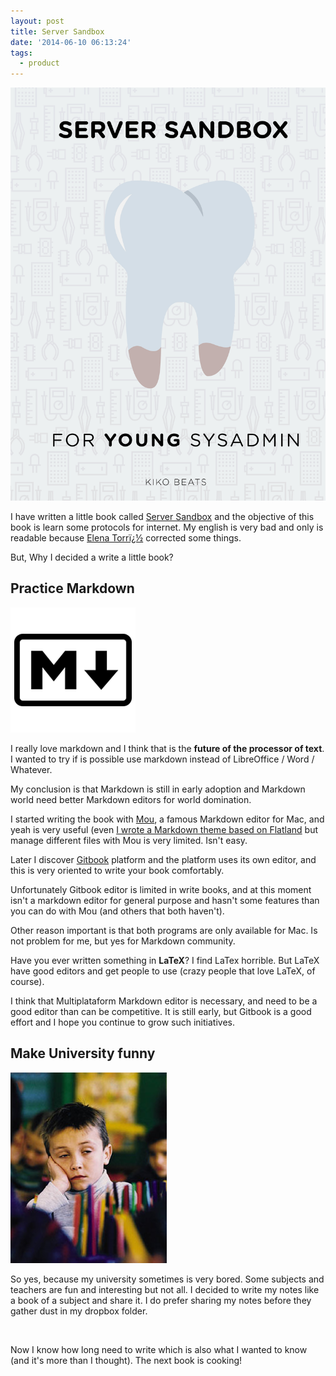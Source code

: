 ```yaml
---
layout: post
title: Server Sandbox
date: '2014-06-10 06:13:24'
tags:
  - product
---
```


![](/images/server-sandbox/kikobeatsserver-sandboxdocscover.jpeg)

I have written a little book called [Server Sandbox](https://www.gitbook.io/book/kikobeats/server-sandbox) and the objective of this book is learn some protocols for internet. My english is very bad and only is readable because [Elena Torrï¿½](https://twitter.com/Elenarcolepsia) corrected some things.

But, Why I decided a write a little book?


## Practice Markdown

![](/images/server-sandbox/zgnyhb3.png)

I really love markdown and I think that is the **future of the processor of text**. I wanted to try if is possible use markdown instead of LibreOffice / Word / Whatever.


My conclusion is that Markdown is still in early adoption and Markdown world need better Markdown editors for world domination.

I started writing the book with [Mou](http://mouapp.com/), a famous Markdown editor for Mac, and yeah is very useful (even [I wrote a Markdown theme based on Flatland](https://github.com/Kikobeats/mou-theme-flatland) but manage different files with Mou is very limited. Isn't easy.

Later I discover [Gitbook](https://www.gitbook.io) platform and the platform uses its own editor, and this is very oriented to write your book comfortably.

Unfortunately Gitbook editor is limited in write books, and at this moment isn't a markdown editor for general purpose and hasn't some features than you can do with Mou (and others that both haven't).

Other reason important is that both programs are only available for Mac. Is not problem for me, but yes for Markdown community.

Have you ever written something in **LaTeX**? I find LaTex horrible. But LaTeX have good editors and get people to use (crazy people that love LaTeX, of course).

I think that Multiplataform Markdown editor is necessary, and need to be a good editor than can be competitive. It is still early, but Gitbook is a good effort and I hope you continue to grow such initiatives.

## Make University funny

![](/images/server-sandbox/ntlkvps.jpeg)

So yes, because my university sometimes is very bored. Some subjects and teachers are fun and interesting but not all. I decided to write my notes like a book of a subject and share it. I do prefer sharing my notes before they gather dust in my dropbox folder.

</br>

Now I know how long need to write which is also what I wanted to know (and it's more than I thought). The next book is cooking!
